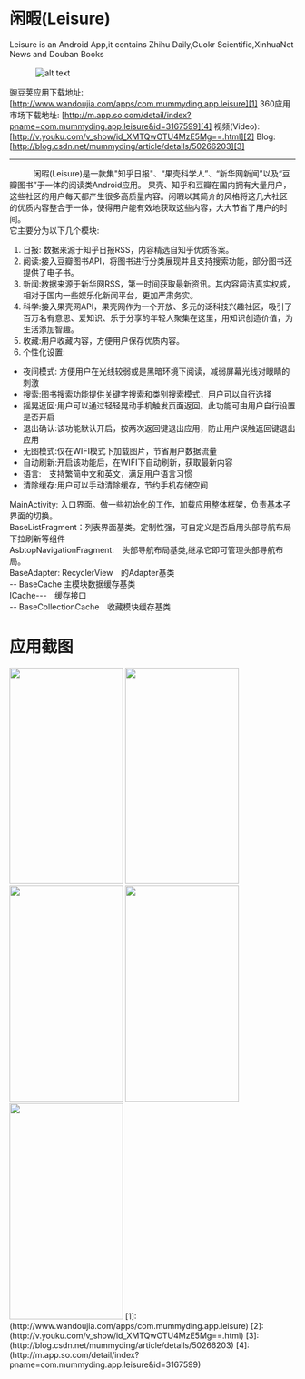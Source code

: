# 闲暇(Leisure)
Leisure is an Android App,it contains Zhihu Daily,Guokr Scientific,XinhuaNet News and Douban Books 

  　　　
![alt text](./logo.png)   

豌豆荚应用下载地址:  [http://www.wandoujia.com/apps/com.mummyding.app.leisure][1]
360应用市场下载地址: [http://m.app.so.com/detail/index?pname=com.mummyding.app.leisure&id=3167599][4]
视频(Video): [http://v.youku.com/v_show/id_XMTQwOTU4MzE5Mg==.html][2]
Blog:[http://blog.csdn.net/mummyding/article/details/50266203][3]

-----------


　　　闲暇(Leisure)是一款集"知乎日报"、“果壳科学人”、“新华网新闻”以及“豆瓣图书”于一体的阅读类Android应用。
果壳、知乎和豆瓣在国内拥有大量用户，这些社区的用户每天都产生很多高质量内容。闲暇以其简介的风格将这几大社区
的优质内容整合于一体，使得用户能有效地获取这些内容，大大节省了用户的时间。   
它主要分为以下几个模块:   
1. 日报: 数据来源于知乎日报RSS，内容精选自知乎优质答案。   
2. 阅读:接入豆瓣图书API，将图书进行分类展现并且支持搜索功能，部分图书还提供了电子书。   
3. 新闻:数据来源于新华网RSS，第一时间获取最新资讯。其内容简洁真实权威，相对于国内一些娱乐化新闻平台，更加严肃务实。   
4. 科学:接入果壳网API，果壳网作为一个开放、多元的泛科技兴趣社区，吸引了百万名有意思、爱知识、乐于分享的年轻人聚集在这里，用知识创造价值，为生活添加智趣。   
5. 收藏:用户收藏内容，方便用户保存优质内容。   
6. 个性化设置:
  - 夜间模式: 方便用户在光线较弱或是黑暗环境下阅读，减弱屏幕光线对眼睛的刺激
  - 搜索:图书搜索功能提供关键字搜索和类别搜索模式，用户可以自行选择
  - 摇晃返回:用户可以通过轻轻晃动手机触发页面返回。此功能可由用户自行设置是否开启
  - 退出确认:该功能默认开启，按两次返回键退出应用，防止用户误触返回键退出应用
  - 无图模式:仅在WIFI模式下加载图片，节省用户数据流量
  - 自动刷新:开启该功能后，在WIFI下自动刷新，获取最新内容
  - 语言:　支持繁简中文和英文，满足用户语言习惯
  - 清除缓存:用户可以手动清除缓存，节约手机存储空间
  
  
MainActivity: 入口界面。做一些初始化的工作，加载应用整体框架，负责基本子界面的切换。<br>
BaseListFragment：列表界面基类。定制性强，可自定义是否启用头部导航布局　下拉刷新等组件<br>
AsbtopNavigationFragment:　头部导航布局基类,继承它即可管理头部导航布局。<br>
BaseAdapter: RecyclerView　的Adapter基类<br>
       -- BaseCache 主模块数据缓存基类　<br>
ICache---　缓存接口<br>
       -- BaseCollectionCache　收藏模块缓存基类<br>


# 应用截图

<img src="/ScreenShots/home.png" width="200" height="380"/> 
<img src="/ScreenShots/science.png" width="200" height="380"/> 
<img src="/ScreenShots/ebook.png" width="200" height="380"/> 
<img src="/ScreenShots/settings.png" width="200" height="380"/> 
<img src="/ScreenShots/about.png" width="200" height="380"/> 
[1]:(http://www.wandoujia.com/apps/com.mummyding.app.leisure)
[2]:(http://v.youku.com/v_show/id_XMTQwOTU4MzE5Mg==.html)
[3]:(http://blog.csdn.net/mummyding/article/details/50266203)
[4]:(http://m.app.so.com/detail/index?pname=com.mummyding.app.leisure&id=3167599)

